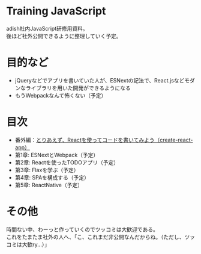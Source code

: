 # Training JavaScript

adish社内JavaScript研修用資料。  
後ほど社外公開できるように整理していく予定。

# 目的など

- jQueryなどでアプリを書いていた人が、ESNextの記法で、React.jsなどモダンなライブラリを用いた開発ができるようになる
- もうWebpackなんて怖くない（予定）

# 目次

- 番外編：[とりあえず、Reactを使ってコードを書いてみよう（create-react-app）](/docs/1.create-react-app/README.md)
- 第1章: ESNextとWebpack（予定）
- 第2章: Reactを使ったTODOアプリ（予定）
- 第3章: Flaxを学ぶ（予定）
- 第4章: SPAを構成する（予定）
- 第5章: ReactNative（予定）

# その他

時間ない中、わーっと作っていくのでツッコミは大歓迎である。  
これをたまたま社外の人へ、「こ、これまだ非公開なんだからね。（ただし、ツッコミは大歓ry...）」
